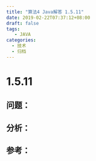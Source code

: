 ```yaml
---
title: "算法4 Java解答 1.5.11"
date: 2019-02-22T07:37:12+08:00
draft: false
tags:
   - JAVA
categories:
  - 技术
  - 归档
---
```



# 1.5.11

## 问题：


## 分析：


## 参考：


